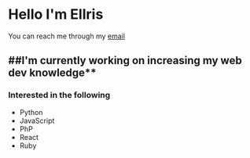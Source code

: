 # Hello I'm Ellris
You can reach me through my [email](elurfano@up.edu.ph)

##I'm currently working on increasing my web dev knowledge**
---
### Interested in the following
- Python
- JavaScript
- PhP
- React
- Ruby
